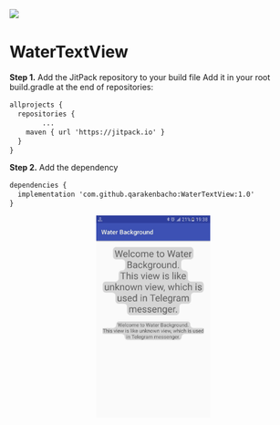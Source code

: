  [![](https://jitpack.io/v/qarakenbacho/WaterTextView.svg)](https://jitpack.io/#qarakenbacho/WaterTextView)
# WaterTextView
**Step 1.** Add the JitPack repository to your build file
Add it in your root build.gradle at the end of repositories:
```
allprojects {
  repositories {
		...
    maven { url 'https://jitpack.io' }
  }
}
  ```
**Step 2.** Add the dependency
```
dependencies {
  implementation 'com.github.qarakenbacho:WaterTextView:1.0'
}
 ```
 
<p align="center">
  <img src="https://github.com/qarakenbacho/WaterTextView/blob/master/screenshots/photo_2018-05-14_19-52-21.jpg" width="200"/>
</p>



